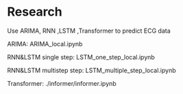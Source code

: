 # Research
Use ARIMA, RNN ,LSTM ,Transformer to predict ECG data

ARIMA: ARIMA_local.ipynb 

RNN&LSTM single step: LSTM_one_step_local.ipynb

RNN&LSTM multistep step: LSTM_multiple_step_local.ipynb

Transformer: ./informer/informer.ipynb
